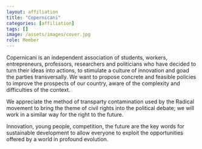 ```yaml
---
layout: affiliation
title: "Copernicani"
categories: [affiliation]
tags: []
image: /assets/images/cover.jpg
role: Member
---
```


Copernicani is an independent association of students, workers, entrepreneurs, professors, researchers and politicians who have decided to turn their ideas into actions, to stimulate a culture of innovation and goad the parties transversally. We want to propose concrete and feasible policies to improve the prospects of our country, aware of the complexity and difficulties of the context.

We appreciate the method of transparty contamination used by the Radical movement to bring the theme of civil rights into the political debate; we will work in a similar way for the right to the future.

Innovation, young people, competition, the future are the key words for sustainable development to allow everyone to exploit the opportunities offered by a world in profound evolution.
